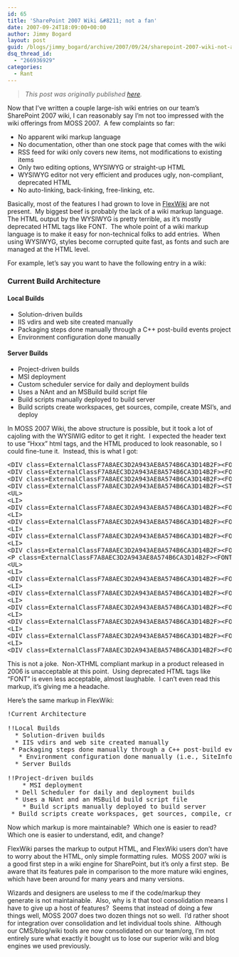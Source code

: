 ```yaml
---
id: 65
title: 'SharePoint 2007 Wiki &#8211; not a fan'
date: 2007-09-24T18:09:00+00:00
author: Jimmy Bogard
layout: post
guid: /blogs/jimmy_bogard/archive/2007/09/24/sharepoint-2007-wiki-not-a-fan.aspx
dsq_thread_id:
  - "266936929"
categories:
  - Rant
---
```

> _This post was originally published [here](http://grabbagoft.blogspot.com/2007/09/sharepoint-2007-wiki-not-fan.html)._

Now that I&#8217;ve written a couple large-ish wiki entries on our team&#8217;s SharePoint 2007 wiki, I can reasonably say I&#8217;m not too impressed with the wiki offerings from MOSS 2007.&nbsp; A few complaints so far:

  * No apparent wiki markup language 
  * No documentation, other than one stock page that comes with the wiki 
  * RSS feed for wiki only covers new items, not modifications to existing items 
  * Only two editing options, WYSIWYG or straight-up HTML 
  * WYSIWYG editor not very efficient and produces ugly, non-compliant, deprecated HTML 
  * No auto-linking, back-linking, free-linking, etc.

Basically, most of the features I had grown to love in [FlexWiki](http://www.flexwiki.com/)&nbsp;are not present.&nbsp; My biggest beef is probably the lack of a wiki markup language.&nbsp; The HTML output by the WYSIWYG is pretty terrible, as it&#8217;s mostly deprecated HTML tags like FONT.&nbsp; The whole point of a wiki markup language is to make it easy for non-technical folks to add entries.&nbsp; When using WYSIWYG, styles become corrupted quite fast, as fonts and such are managed at the HTML level.

For example, let&#8217;s say you want to have the following entry in a wiki:

### Current Build Architecture

#### Local Builds

  * Solution-driven builds 
  * IIS vdirs and web site created manually 
  * Packaging steps done manually through a C++ post-build events project 
  * Environment configuration done manually

#### Server Builds

  * Project-driven builds 
  * MSI deployment 
  * Custom scheduler service&nbsp;for daily and deployment builds 
  * Uses a NAnt and an MSBuild build script file 
  * Build scripts manually deployed to build server 
  * Build scripts create workspaces, get sources, compile, create MSI&#8217;s, and deploy 

In MOSS 2007 Wiki, the above structure is possible, but it took a lot of cajoling with the WYSIWIG editor to get it right.&nbsp; I expected the header text to use &#8220;Hxxx&#8221; html tags, and the HTML produced to look reasonable, so I could fine-tune it.&nbsp; Instead, this is what I got:

<pre>&lt;DIV class=ExternalClassF7A8AEC3D2A943AE8A574B6CA3D14B2F&gt;&lt;FONT size=2&gt;&lt;/FONT&gt;&nbsp;&lt;/DIV&gt;<br />&lt;DIV class=ExternalClassF7A8AEC3D2A943AE8A574B6CA3D14B2F&gt;&lt;FONT size=3&gt;&lt;STRONG&gt;Current Architecture&lt;/STRONG&gt;&lt;/FONT&gt;&lt;/DIV&gt;<br />&lt;DIV class=ExternalClassF7A8AEC3D2A943AE8A574B6CA3D14B2F&gt;&lt;FONT size=2&gt;&lt;/FONT&gt;&nbsp;&lt;/DIV&gt;<br />&lt;DIV class=ExternalClassF7A8AEC3D2A943AE8A574B6CA3D14B2F&gt;&lt;STRONG&gt;&lt;FONT size=2&gt;Local Builds&lt;/FONT&gt;&lt;/STRONG&gt;&lt;/DIV&gt;<br />&lt;UL&gt;<br />&lt;LI&gt;<br />&lt;DIV class=ExternalClassF7A8AEC3D2A943AE8A574B6CA3D14B2F&gt;&lt;FONT size=2&gt;Solution-driven builds&lt;/FONT&gt;&lt;/DIV&gt;&lt;/LI&gt;<br />&lt;LI&gt;<br />&lt;DIV class=ExternalClassF7A8AEC3D2A943AE8A574B6CA3D14B2F&gt;&lt;FONT size=2&gt;IIS vdirs and web site created manually&lt;/FONT&gt;&lt;/DIV&gt;&lt;/LI&gt;<br />&lt;LI&gt;<br />&lt;DIV class=ExternalClassF7A8AEC3D2A943AE8A574B6CA3D14B2F&gt;&lt;FONT size=2&gt;Packaging steps done manually through a C++ post-build events project&lt;/FONT&gt;&lt;/DIV&gt;&lt;/LI&gt;<br />&lt;LI&gt;<br />&lt;DIV class=ExternalClassF7A8AEC3D2A943AE8A574B6CA3D14B2F&gt;&lt;FONT size=2&gt;Environment configuration done manually (i.e., SiteInfo guids)&lt;/FONT&gt;&lt;/DIV&gt;&lt;/LI&gt;&lt;/UL&gt;<br />&lt;P class=ExternalClassF7A8AEC3D2A943AE8A574B6CA3D14B2F&gt;&lt;FONT size=2&gt;&lt;STRONG&gt;Server Builds&lt;/STRONG&gt;&lt;/FONT&gt;&lt;/P&gt;<br />&lt;UL&gt;<br />&lt;LI&gt;<br />&lt;DIV class=ExternalClassF7A8AEC3D2A943AE8A574B6CA3D14B2F&gt;&lt;FONT size=2&gt;Project-driven builds&lt;/FONT&gt;&lt;/DIV&gt;&lt;/LI&gt;<br />&lt;LI&gt;<br />&lt;DIV class=ExternalClassF7A8AEC3D2A943AE8A574B6CA3D14B2F&gt;&lt;FONT size=2&gt;MSI deployment&lt;/FONT&gt;&lt;/DIV&gt;&lt;/LI&gt;<br />&lt;LI&gt;<br />&lt;DIV class=ExternalClassF7A8AEC3D2A943AE8A574B6CA3D14B2F&gt;&lt;FONT size=2&gt;Dell Scheduler for daily and deployment builds&lt;/FONT&gt;&lt;/DIV&gt;&lt;/LI&gt;<br />&lt;LI&gt;<br />&lt;DIV class=ExternalClassF7A8AEC3D2A943AE8A574B6CA3D14B2F&gt;&lt;FONT size=2&gt;Uses a NAnt and an MSBuild build script file&lt;/FONT&gt;&lt;/DIV&gt;&lt;/LI&gt;<br />&lt;LI&gt;<br />&lt;DIV class=ExternalClassF7A8AEC3D2A943AE8A574B6CA3D14B2F&gt;&lt;FONT size=2&gt;Build scripts manually deployed to build server&lt;/FONT&gt;&lt;/DIV&gt;&lt;/LI&gt;<br />&lt;LI&gt;<br />&lt;DIV class=ExternalClassF7A8AEC3D2A943AE8A574B6CA3D14B2F&gt;&lt;FONT size=2&gt;Build scripts create workspaces, get sources, compile, create MSI's, and deploy&lt;/FONT&gt;&lt;/DIV&gt;&lt;/LI&gt;&lt;/UL&gt;<br /></pre>

This is not a joke.&nbsp; Non-XTHML compliant markup in a product released in 2006 is unacceptable at this point.&nbsp; Using deprecated HTML tags like &#8220;FONT&#8221; is even less acceptable, almost laughable.&nbsp; I can&#8217;t even read this markup, it&#8217;s giving me a headache.

Here&#8217;s the same markup in FlexWiki:

<pre>!Current Architecture<br /><br />!!Local Builds<br />	* Solution-driven builds<br />	* IIS vdirs and web site created manually<br />	* Packaging steps done manually through a C++ post-build events project<br />	* Environment configuration done manually (i.e., SiteInfo guids)<br />	* Server Builds<br /><br />!!Project-driven builds<br />	* MSI deployment<br />	* Dell Scheduler for daily and deployment builds<br />	* Uses a NAnt and an MSBuild build script file<br />	* Build scripts manually deployed to build server<br />	* Build scripts create workspaces, get sources, compile, create MSI's, and deploy<br /></pre>

Now which markup is more maintainable?&nbsp; Which one is easier to read?&nbsp; Which one is easier to understand, edit, and change?

FlexWiki parses the markup to output HTML, and FlexWiki users don&#8217;t have to worry about the HTML, only simple formatting rules.&nbsp; MOSS 2007 wiki is a good first step in a wiki engine for SharePoint, but it&#8217;s only a first step.&nbsp; Be aware that its features pale in comparison to the more mature wiki engines, which have been around for many years and many versions.

Wizards and designers&nbsp;are useless to me if the code/markup they generate&nbsp;is not maintainable.&nbsp; Also, why is it that tool consolidation means I have to give up a host of features?&nbsp; Seems that instead of doing a few things well, MOSS 2007 does two dozen things not so well.&nbsp; I&#8217;d rather shoot for integration over consolidation and let individual tools shine.&nbsp; Although our CMS/blog/wiki tools are now consolidated on our team/org, I&#8217;m not entirely sure what exactly it bought us to lose our superior wiki and blog engines we used previously.